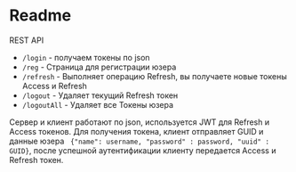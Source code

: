 # Readme
REST API
* `/login` - получаем токены по json
* `/reg` - Страница для регистрации юзера
* `/refresh` - Выполняет операцию Refresh, вы получаете новые токены Access и Refresh
* `/logout` - Удаляет текущий Refresh токен
* `/logoutAll` - Удаляет все Токены юзера

Сервер и клиент работают по json, используется JWT для Refresh и Access токенов.
Для получения токена, клиент отправляет GUID и данные юзера ` {"name": username, "password" : password, "uuid" :  GUID}`,
 после успешной аутентификации клиенту передается Access и Refresh токен.

